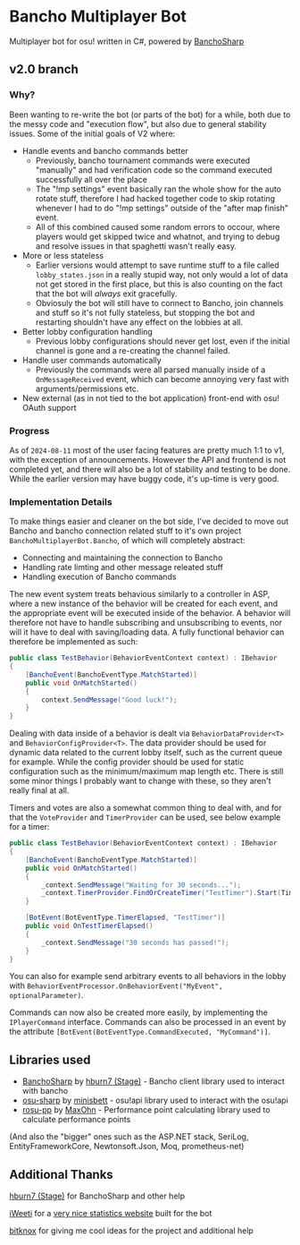 # Bancho Multiplayer Bot

Multiplayer bot for osu! written in C#, powered by [BanchoSharp](https://github.com/hburn7/BanchoSharp)

## v2.0 branch

### Why?

Been wanting to re-write the bot (or parts of the bot) for a while, both due to the messy code and "execution flow", but also due to general stability issues. Some of the initial goals of V2 where:
* Handle events and bancho commands better
  * Previously, bancho tournament commands were executed "manually" and had verification code so the command executed successfully all over the place
  * The "!mp settings" event basically ran the whole show for the auto rotate stuff, therefore I had hacked together code to skip rotating whenever I had to do "!mp settings" outside of the "after map finish" event.
  * All of this combined caused some random errors to occour, where players would get skipped twice and whatnot, and trying to debug and resolve issues in that spaghetti wasn't really easy.
* More or less stateless
  * Earlier versions would attempt to save runtime stuff to a file called `lobby_states.json` in a really stupid way, not only would a lot of data not get stored in the first place, but this is also counting on the fact that the bot will *always* exit gracefully.
  * Obviosuly the bot will still have to connect to Bancho, join channels and stuff so it's not fully stateless, but stopping the bot and restarting shouldn't have any effect on the lobbies at all.
* Better lobby configuration handling
  * Previous lobby configurations should never get lost, even if the initial channel is gone and a re-creating the channel failed.
* Handle user commands automatically
  * Previously the commands were all parsed manually inside of a `OnMessageReceived` event, which can become annoying very fast with arguments/permissions etc.
* New external (as in not tied to the bot application) front-end with osu! OAuth support
 
### Progress

As of `2024-08-11` most of the user facing features are pretty much 1:1 to v1, with the exception of announcements. However the API and frontend is not completed yet, and there will also be a lot of stability and testing to be done. While the earlier version may have buggy code, it's up-time is very good. 

### Implementation Details

To make things easier and cleaner on the bot side, I've decided to move out Bancho and bancho connection related stuff to it's own project `BanchoMultiplayerBot.Bancho`, of which will completely abstract:
* Connecting and maintaining the connection to Bancho
* Handling rate limting and other message releated stuff
* Handling execution of Bancho commands

The new event system treats behavious similarly to a controller in ASP, where a new instance of the behavior will be created for each event, and the appropriate event will be executed inside of the behavior. A behavior will therefore not have to handle subscribing and unsubscribing to events, nor will it have to deal with saving/loading data. A fully functional behavior can therefore be implemented as such:
```cs
public class TestBehavior(BehaviorEventContext context) : IBehavior
{
    [BanchoEvent(BanchoEventType.MatchStarted)]
    public void OnMatchStarted()
    {
        context.SendMessage("Good luck!");
    }
}
```

Dealing with data inside of a behavior is dealt via `BehaviorDataProvider<T>` and `BehaviorConfigProvider<T>`. The data provider should be used for dynamic data related to the current lobby itself, such as the current queue for example. While the config provider should be used for static configuration such as the minimum/maximum map length etc. There is still some minor things I probably want to change with these, so they aren't really final at all. 

Timers and votes are also a somewhat common thing to deal with, and for that the `VoteProvider` and `TimerProvider` can be used, see below example for a timer:
```cs
public class TestBehavior(BehaviorEventContext context) : IBehavior
{
    [BanchoEvent(BanchoEventType.MatchStarted)]
    public void OnMatchStarted()
    {
        _context.SendMessage("Waiting for 30 seconds...");
        _context.TimerProvider.FindOrCreateTimer("TestTimer").Start(TimeSpan.FromSeconds(30));
    }

    [BotEvent(BotEventType.TimerElapsed, "TestTimer")]
    public void OnTestTimerElapsed()
    {
        _context.SendMessage("30 seconds has passed!");
    }
}
```

You can also for example send arbitrary events to all behaviors in the lobby with `BehaviorEventProcessor.OnBehaviorEvent("MyEvent", optionalParameter)`.

Commands can now also be created more easily, by implementing the `IPlayerCommand` interface. Commands can also be processed in an event by the attribute `[BotEvent(BotEventType.CommandExecuted, "MyCommand")]`.

## Libraries used

* [BanchoSharp](https://github.com/hburn7/BanchoSharp) by [hburn7 (Stage)](https://github.com/hburn7) - Bancho client library used to interact with bancho
* [osu-sharp](https://github.com/minisbett/osu-sharp) by [minisbett](https://github.com/minisbett) - osu!api library used to interact with the osu!api
* [rosu-pp](https://github.com/MaxOhn/rosu-pp) by [MaxOhn](https://github.com/MaxOhn) - Performance point calculating library used to calculate performance points

(And also the "bigger" ones such as the ASP.NET stack, SeriLog, EntityFrameworkCore, Newtonsoft.Json, Moq, prometheus-net)

## Additional Thanks
[hburn7 (Stage)](https://github.com/hburn7) for BanchoSharp and other help

[iWeeti](https://github.com/iWeeti) for a [very nice statistics website](https://github.com/iWeeti/weetisoft-osu) built for the bot

[bitknox](https://github.com/bitknox) for giving me cool ideas for the project and additional help
